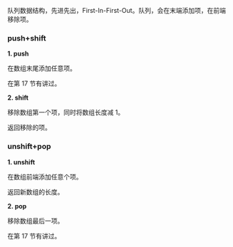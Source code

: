 
队列数据结构，先进先出，First-In-First-Out。队列，会在末端添加项，在前端移除项。

### push+shift

**1. push**

在数组末尾添加任意项。

在第 17 节有讲过。


**2. shift**

移除数组第一个项，同时将数组长度减 1。

返回移除的项。


### unshift+pop

**1. unshift**

在数组前端添加任意个项。

返回新数组的长度。


**2. pop**

移除数组最后一项。

在第 17 节有讲过。
